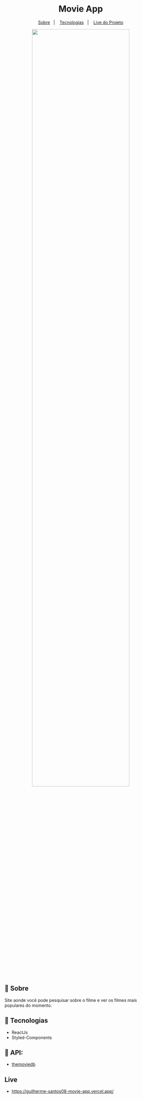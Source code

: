 <h1 align="center">Movie App</h1>

<p align="center">
  <a href="#-sobre">Sobre</a>&nbsp;&nbsp;&nbsp;|&nbsp;&nbsp;&nbsp;
  <a href="#-tecnologias">Tecnologias</a>&nbsp;&nbsp;&nbsp;|&nbsp;&nbsp;&nbsp;
  <a href="#-live">Live do Projeto</a>
</p>

<p align="center">
<img src="https://i.imgur.com/UaTlzll.gif" width="80%"/>
</p>

## 📖 Sobre
Site aonde você pode pesquisar sobre o filme e ver os filmes mais populares do momento.

## 🚀 Tecnologias
* ReactJs
* Styled-Components

## 🔧 API:
* [themoviedb](https://www.themoviedb.org/)

## Live
* https://guilherme-santos08-movie-app.vercel.app/
